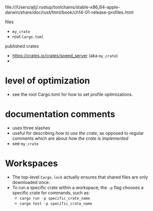 file:///Users/ajtj/.rustup/toolchains/stable-x86_64-apple-darwin/share/doc/rust/html/book/ch14-01-release-profiles.html

files
- `my_crate`
- root `Cargo.toml`

published crates
- https://crates.io/crates/speed_server (aka `my_crate`)
- 

# level of optimization
- see the root Cargo.toml for how to set profile optimizations.

# documentation comments
- uses three slashes
- useful for describing *how to use the crate*, as opposed to regular comments which are about *how the crate is implemented*
- see `my_crate`

# Workspaces
- The top-level `Cargo.lock` actually ensures that shared files are only downloaded once.
- To run a specific crate within a workspace, the `-p` flag chooses a specific crate for commands, such as:
  - `cargo run -p specific_crate_name`
  - `cargo test -p specific_crate_name`